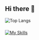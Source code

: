 ## Hi there 👋

![Top Langs](https://github-readme-stats.vercel.app/api/top-langs/?username=rafalpscsc&layout=compact&langs_count=16&theme=dark)
###
[![My Skills](https://skillicons.dev/icons?i=ts,react,materialui,vscode,windows,debian,autocad,ai,ps&perline=3&theme=dark)](https://skillicons.dev)
